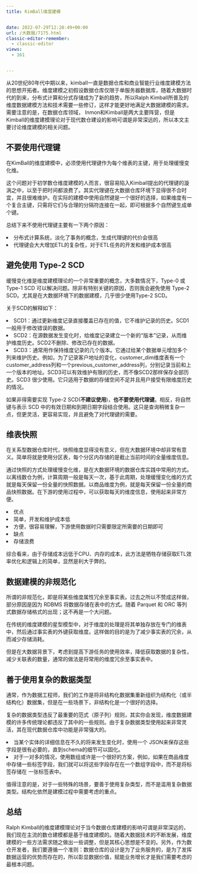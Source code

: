 ```yaml
---
title: KimBall维度建模


date: 2022-07-29T12:28:49+00:00
url: /大数据/7175.html
classic-editor-remember:
  - classic-editor
views:
  - 161


---
```

<p data-first-child="" data-pid="JgcQJcED">
  从20世纪80年代中期以来，kimball一直是数据仓库和商业智能行业维度建模方法的思想开拓者。维度建模之初假设数据仓库仅限于单服务器数据库，随着大数据时代的到来，分布式计算和分式存储成为了新的趋势，所以Ralph Kimball所普及的维度数据建模方法和技术需要一些修订，这样才能更好地满足大数据建模的需求。需要注意的是，在数据仓库领域， Inmon和Kimball是两大主要阵营，但是Kimball的维度建模理论对于现代数仓建设的影响可谓是非常深远的，所以本文主要讨论维度建模的相关问题。
</p>

## 不要使用代理键

<p data-pid="z5pzZCWJ">
  在KimBall的维度建模中，必须使用代理键作为每个维表的主键，用于处理缓慢变化维。
</p>

<p data-pid="R6lzsLrN">
  这个问题对于初学数仓维度建模的人而言，很容易陷入Kimball提出的代理键的漩涡之中，以至于把时间都浪费了。其实代理键在大数据仓库环境下显得很不合时宜，并且很难维护。在实际的建模中使用自然键是一个很好的选择，如果维度有一个复合主键，只需将它们与合理的分隔符连接在一起，即可根据多个自然键生成单个键。
</p>

<p data-pid="o9502O-H">
  总结下来不使用代理键主要有一下两个原因：
</p>

<li data-pid="sB-uk3dL">
  分布式计算系统，淡化了事务的概念，生成代理键的代价会很高
</li>
<li data-pid="6XsUKnCV">
  代理键会大大增加ETL的复杂性，对于ETL任务的开发和维护成本很高
</li>

## 避免使用 Type-2 SCD

<p data-pid="xYvozFxm">
  缓慢变化维是维度建模理论的一个非常重要的概念，大多数情况下，Type-0 或 Type-1 SCD 可以解决问题。除非有特别关键的原因，否则我会避免使用 Type-2 SCD。尤其是在大数据环境下的数据建模，几乎很少使用Type-2 SCD。
</p>

<p data-pid="m8tIUTTj">
  关于SCD的解释如下：
</p>

<li data-pid="O-2fkv6P">
  SCD1：通过更新维度记录直接覆盖已存在的值，它不维护记录的历史。SCD1一般用于修改错误的数据。
</li>
<li data-pid="6bc9N4Ro">
  SCD2：在源数据发生变化时，给维度记录建立一个新的“版本”记录，从而维护维度历史。SCD2不删除、修改已存在的数据。
</li>
<li data-pid="c9vC8u-k">
  SCD3：通常用作保持维度记录的几个版本。它通过给某个数据单元增加多个列来维护历史。例如，为了记录客户地址的变化，customer_dim维度表有一个 customer_address列和一个previous_customer_address列，分别记录当前和上一个版本的地址。SCD3可以有效维护有限的历史，而不像SCD2那样保存全部历史。SCD3 很少使用。它只适用于数据的存储空间不足并且用户接受有限维度历史的情况。
</li>

<p data-pid="t4Ed2cl5">
  如果非得需要实现 Type-2 SCD(<b>不建议使用</b>)，<b>也不要使用代理键</b>。相反，将自然键与表示 SCD 中的有效日期和到期日期字段结合使用。这只是查询稍微复杂一点，但更灵活，更容易实现，并且避免了对代理键的需要。
</p>

## 维表快照

<p data-pid="ZD2dv4QX">
  在关系型数据仓库时代，快照维度显得没有意义，但在大数据环境中却非常有意义。简单将就是使用分区表，每个分区内存储的是截止当前时间的全量维度信息。
</p>

<p data-pid="Y4Z4awWP">
  通过快照的方式处理缓慢变化维，是在大数据环境的数据仓库实践中常用的方式。以离线数仓为例，计算周期一般是每天一次，基于此周期，处理缓慢变化维的方式就是每天保留一份全量的快照数据。以商品维度为例，就是每天保留一份全量的商品快照数据。在下游的使用过程中，可以获取每天的维度信息，使用起来非常方便。
</p>

<li data-pid="ByDIn0ab">
  优点
</li>
<li data-pid="jANEbhzO">
  简单，开发和维护成本低
</li>
<li data-pid="L4K1zwZ1">
  方便，很容易理解，下游使用数据时只需要限定所需要的日期即可
</li>
<li data-pid="CDNNt-oS">
  缺点
</li>
<li data-pid="CjQr2ZAx">
  存储浪费
</li>

<p data-pid="Or5VwWeI">
  综合看来，由于存储成本远低于CPU、内存的成本，此方法是牺牲存储获取ETL效率优化和逻辑上的简单，显然是利大于弊的。
</p>

## 数据建模的非规范化

<p data-pid="np_ubYnN">
  所谓的非规范化，即是将某些维度属性冗余至事实表。过去之所以不赞成这样做，部分原因是因为 RDBMS 将数据存储在表中的方式。随着 Parquet 和 ORC 等列式数据存储格式的出现；这不再是一个大问题。
</p>

<p data-pid="pvAZG3DU">
  在传统的维度建模的星型模型中，对于维度的处理是将其单独存放在专门的维表中，然后通过事实表的外键获取维度。这样做的目的是为了减少事实表的冗余，从而减少存储消耗。
</p>

<p data-pid="oCtKZJDE">
  但是在大数据背景下，考虑到提高下游任务的使用效率，降低获取数据的复杂性，减少关联表的数量，通常的做法是将常用的维度冗余至事实表中。
</p>

## 善于使用复杂的数据类型

<p data-pid="hMv83c03">
  通常，作为数据工程师，我们的工作是将非结构化数据集重新组织为结构化（或半结构化）数据集，但是在一些场景下，非结构化是一个很好的选择。
</p>

<p data-pid="5tkDAbkL">
  复杂的数据类型违反了最重要的范式（原子列）规则，其实你会发现，维度数据建模的许多传统理论都违反了其中的一些规则。由于复杂数据类型使用起来非常灵活，其在现代数据仓库中功能是非常强大的。
</p>

<li data-pid="xSum_6mi">
  当某个实体的详细信息在不久的将来发生变化时，使用一个 JSON来保存这些字段是很有必要的，直到schema的细节可以固化。
</li>
<li data-pid="D8u-ltkT">
  对于一对多的情况，使用数组或许是一个很好的方案，例如，如果在商品维度中存储一些标签字段，我们就可以将这些字段存在在一个数组字段中，而不是将标签存储在 一张标签表中。
</li>

<p data-pid="q0uGOYyx">
  值得注意的是，对于一些特殊的场景，要善于使用复杂类型，而不是滥用复杂数据类型。结构化依然是建模过程中需要考虑的重点。
</p>

## 总结

<p data-pid="iZxm9sLs">
  Ralph Kimball的维度建模理论对于当今数据仓库建模的影响可谓是非常深远的，我们现在主流的数仓建模都是基于维度建模的。随着大数据技术的不断发展，维度建模的一些方法需求随之做出一些调整，但是其核心思想是不变的。另外，作为数仓开发者，我们要遵循一个准则：数据仓库的设计是为了业务服务的，是为了发挥数据运营的优势而存在的，所以彰显数据价值，赋能业务增长才是我们需要考虑的最根本问题。
</p>